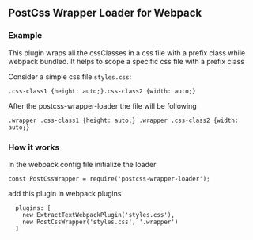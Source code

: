## PostCss Wrapper Loader for Webpack

### Example
This plugin wraps all the cssClasses in a css file with a prefix class while webpack bundled. It helps to scope a specific css file with a prefix class

Consider a simple css file `styles.css`:
```
.css-class1 {height: auto;}.css-class2 {width: auto;}
```

After the postcss-wrapper-loader the file will be following
```
.wrapper .css-class1 {height: auto;} .wrapper .css-class2 {width: auto;}
```

### How it works
In the webpack config file initialize the loader
```
const PostCssWrapper = require('postcss-wrapper-loader');
```

add this plugin in webpack plugins
```
  plugins: [
    new ExtractTextWebpackPlugin('styles.css'),
    new PostCssWrapper('styles.css', '.wrapper')
  ]
```
